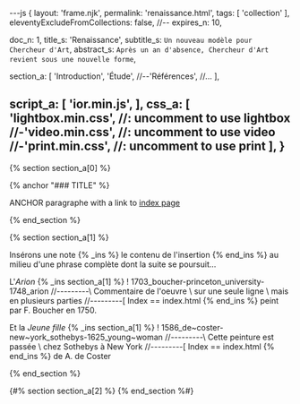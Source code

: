 ---js
{
  layout:    'frame.njk',
  permalink: 'renaissance.html',
  tags:      [ 'collection' ],
  eleventyExcludeFromCollections: false,
  //-- expires_n: 10,

  doc_n:      1,
  title_s:    'Renaissance',
  subtitle_s: `Un nouveau modèle pour Chercheur d'Art`,
  abstract_s: `Après un an d'absence, Chercheur d'Art revient sous une nouvelle forme`,

  section_a:
  [
    'Introduction',
    'Étude',
    //--'Références',
    //...
  ],

  script_a:
  [
    'ior.min.js',
  ],
  css_a:
  [
    'lightbox.min.css',   //: uncomment to use lightbox
    //-'video.min.css',      //: uncomment to use video
    //-'print.min.css',      //: uncomment to use print
  ],
}
---
[comment]: # (======================== Introduction ========================)
{% section section_a[0] %}

{% anchor "### TITLE" %}

ANCHOR paragraphe with a link to [index page](index.html)

{% end_section %}




[comment]: # (======================== Étude ========================)

{% section section_a[1] %}

Insérons une note
{% _ins %}
le contenu de l'insertion
{% end_ins %}
au milieu d'une phrase complète dont la suite se poursuit...


L'_Arion_
{% _ins section_a[1] %}
! 1703_boucher-princeton_university-1748_arion
//---------\ Commentaire de l'oeuvre \ sur une seule ligne \ mais en plusieurs parties
//---------[ Index == index.html
{% end_ins %}
peint par F. Boucher en 1750.


Et la _Jeune fille_
{% _ins section_a[1] %}
! 1586_de~coster-new~york_sothebys-1625_young~woman
//---------\ Cette peinture est passée \ chez Sothebys à New York
//---------[ Index == index.html
{% end_ins %}
 de A. de Coster

{% end_section %}



[comment]: # (======================== Références ========================)

{#% section section_a[2] %}
{% end_section %#}




[comment]: # (======================== Links ========================)
